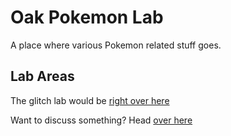 # Oak Pokemon Lab
A place where various Pokemon related stuff goes.

## Lab Areas

The glitch lab would be [right over here](/glitchlabs)

Want to discuss something? Head [over here](https://github.com/Prof-Oak-s-Lab/oak-pokemon-lab/discussions)


